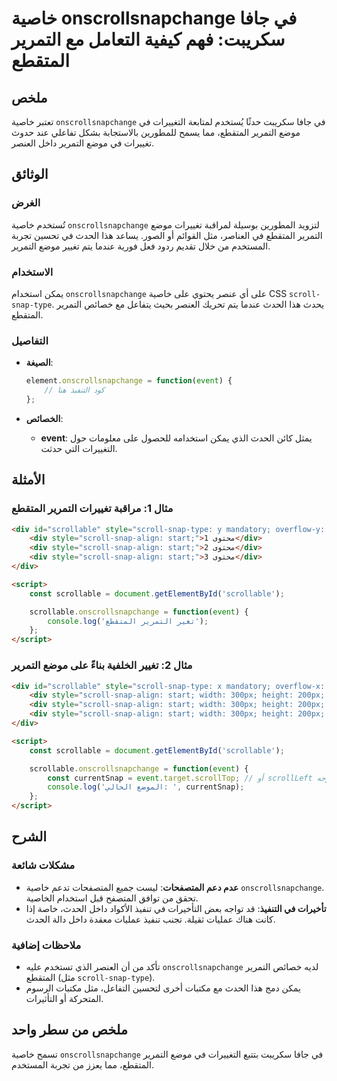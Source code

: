<!--
Meta Description: # خاصية onscrollsnapchange في جافا سكريبت: فهم كيفية التعامل مع التمرير المتقطع ## ملخص تعتبر خاصية `onscrollsnapchange` في جافا سكريبت حدثًا يُستخدم ...
Meta Keywords: div, scroll, التمرير, onscrollsnapchange, snap
-->

# خاصية onscrollsnapchange في جافا سكريبت: فهم كيفية التعامل مع التمرير المتقطع

## ملخص
تعتبر خاصية `onscrollsnapchange` في جافا سكريبت حدثًا يُستخدم لمتابعة التغييرات في موضع التمرير المتقطع، مما يسمح للمطورين بالاستجابة بشكل تفاعلي عند حدوث تغييرات في موضع التمرير داخل العنصر.

## الوثائق
### الغرض
تُستخدم خاصية `onscrollsnapchange` لتزويد المطورين بوسيلة لمراقبة تغييرات موضع التمرير المتقطع في العناصر، مثل القوائم أو الصور. يساعد هذا الحدث في تحسين تجربة المستخدم من خلال تقديم ردود فعل فورية عندما يتم تغيير موضع التمرير.

### الاستخدام
يمكن استخدام `onscrollsnapchange` على أي عنصر يحتوي على خاصية CSS `scroll-snap-type`. يحدث هذا الحدث عندما يتم تحريك العنصر بحيث يتفاعل مع خصائص التمرير المتقطع. 

### التفاصيل
- **الصيغة**: 
    ```javascript
    element.onscrollsnapchange = function(event) {
        // كود التنفيذ هنا
    };
    ```

- **الخصائص**:
    - **event**: يمثل كائن الحدث الذي يمكن استخدامه للحصول على معلومات حول التغييرات التي حدثت.

## الأمثلة
### مثال 1: مراقبة تغييرات التمرير المتقطع
```html
<div id="scrollable" style="scroll-snap-type: y mandatory; overflow-y: scroll; height: 300px;">
    <div style="scroll-snap-align: start;">محتوى 1</div>
    <div style="scroll-snap-align: start;">محتوى 2</div>
    <div style="scroll-snap-align: start;">محتوى 3</div>
</div>

<script>
    const scrollable = document.getElementById('scrollable');

    scrollable.onscrollsnapchange = function(event) {
        console.log('تغير التمرير المتقطع');
    };
</script>
```

### مثال 2: تغيير الخلفية بناءً على موضع التمرير
```html
<div id="scrollable" style="scroll-snap-type: x mandatory; overflow-x: scroll; width: 300px;">
    <div style="scroll-snap-align: start; width: 300px; height: 200px; background-color: red;">محتوى 1</div>
    <div style="scroll-snap-align: start; width: 300px; height: 200px; background-color: green;">محتوى 2</div>
    <div style="scroll-snap-align: start; width: 300px; height: 200px; background-color: blue;">محتوى 3</div>
</div>

<script>
    const scrollable = document.getElementById('scrollable');

    scrollable.onscrollsnapchange = function(event) {
        const currentSnap = event.target.scrollTop; // أو scrollLeft حسب التوجه
        console.log('الموضع الحالي: ', currentSnap);
    };
</script>
```

## الشرح
### مشكلات شائعة
- **عدم دعم المتصفحات**: ليست جميع المتصفحات تدعم خاصية `onscrollsnapchange`. تحقق من توافق المتصفح قبل استخدام الخاصية.
- **تأخيرات في التنفيذ**: قد تواجه بعض التأخيرات في تنفيذ الأكواد داخل الحدث، خاصة إذا كانت هناك عمليات ثقيلة. تجنب تنفيذ عمليات معقدة داخل دالة الحدث.

### ملاحظات إضافية
- تأكد من أن العنصر الذي تستخدم عليه `onscrollsnapchange` لديه خصائص التمرير المتقطع (مثل `scroll-snap-type`).
- يمكن دمج هذا الحدث مع مكتبات أخرى لتحسين التفاعل، مثل مكتبات الرسوم المتحركة أو التأثيرات.

## ملخص من سطر واحد
تسمح خاصية `onscrollsnapchange` في جافا سكريبت بتتبع التغييرات في موضع التمرير المتقطع، مما يعزز من تجربة المستخدم.